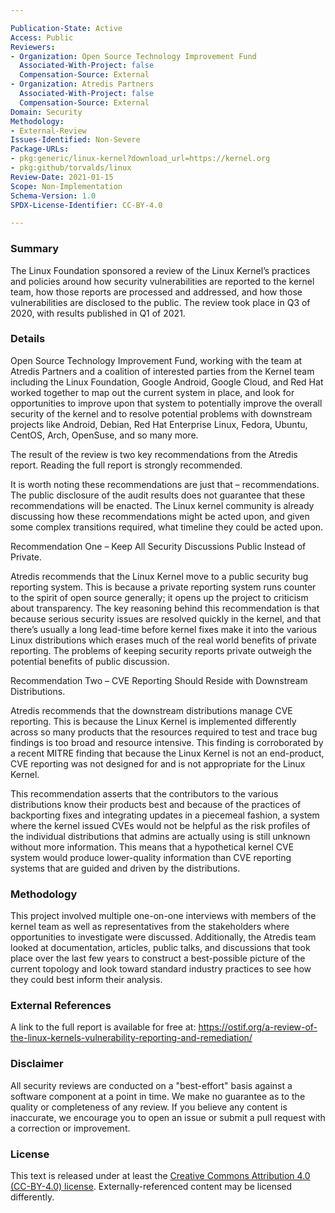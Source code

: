 ```yaml
---

Publication-State: Active
Access: Public
Reviewers:
- Organization: Open Source Technology Improvement Fund
  Associated-With-Project: false
  Compensation-Source: External
- Organization: Atredis Partners
  Associated-With-Project: false
  Compensation-Source: External  
Domain: Security
Methodology:
- External-Review
Issues-Identified: Non-Severe
Package-URLs:
- pkg:generic/linux-kernel?download_url=https://kernel.org
- pkg:github/torvalds/linux
Review-Date: 2021-01-15
Scope: Non-Implementation
Schema-Version: 1.0
SPDX-License-Identifier: CC-BY-4.0

---
```

  
### Summary

The Linux Foundation sponsored a review of the Linux Kernel’s practices and policies around how security vulnerabilities are reported to the kernel team, how those reports are processed and addressed, and how those vulnerabilities are disclosed to the public. The review took place in Q3 of 2020, with results published in Q1 of 2021. 

### Details

Open Source Technology Improvement Fund, working with the team at Atredis Partners and a coalition of interested parties from the Kernel team including the Linux Foundation, Google Android, Google Cloud, and Red Hat worked together to map out the current system in place, and look for opportunities to improve upon that system to potentially improve the overall security of the kernel and to resolve potential problems with downstream projects like Android, Debian, Red Hat Enterprise Linux, Fedora, Ubuntu, CentOS, Arch, OpenSuse, and so many more.

The result of the review is two key recommendations from the Atredis report. Reading the full report is strongly recommended.

It is worth noting these recommendations are just that – recommendations. The public disclosure of the audit results does not guarantee that these recommendations will be enacted. The Linux kernel community is already discussing how these recommendations might be acted upon, and given some complex transitions required, what timeline they could be acted upon.

Recommendation One – Keep All Security Discussions Public Instead of Private. 

Atredis recommends that the Linux Kernel move to a public security bug reporting system. This is because a private reporting system runs counter to the spirit of open source generally; it opens up the project to criticism about transparency. The key reasoning behind this recommendation is that because serious security issues are resolved quickly in the kernel, and that there’s usually a long lead-time before kernel fixes make it into the various Linux distributions which erases much of the real world benefits of private reporting. The problems of keeping security reports private outweigh the potential benefits of public discussion.

Recommendation Two – CVE Reporting Should Reside with Downstream Distributions.

Atredis recommends that the downstream distributions manage CVE reporting. This is because the Linux Kernel is implemented differently across so many products that the resources required to test and trace bug findings is too broad and resource intensive. This finding is corroborated by a recent MITRE finding that because the Linux Kernel is not an end-product, CVE reporting was not designed for and is not appropriate for the Linux Kernel.

This recommendation asserts that the contributors to the various distributions know their products best and because of the practices of backporting fixes and integrating updates in a piecemeal fashion, a system where the kernel issued CVEs would not be helpful as the risk profiles of the individual distributions that admins are actually using is still unknown without more information. This means that a hypothetical kernel CVE system would produce lower-quality information than CVE reporting systems that are guided and driven by the distributions.

### Methodology

This project involved multiple one-on-one interviews with members of the kernel team as well as representatives from the stakeholders where opportunities to investigate were discussed. Additionally, the Atredis team looked at documentation, articles, public talks, and discussions that took place over the last few years to construct a best-possible picture of the current topology and look toward standard industry practices to see how they could best inform their analysis.

### External References

A link to the full report is available for free at: https://ostif.org/a-review-of-the-linux-kernels-vulnerability-reporting-and-remediation/

### Disclaimer

All security reviews are conducted on a "best-effort" basis against a software
component at a point in time. We make no guarantee as to the quality or completeness
of any review. If you believe any content is inaccurate, we encourage you to open
an issue or submit a pull request with a correction or improvement.

### License

This text is released under at least the
[Creative Commons Attribution 4.0 (CC-BY-4.0) license](https://creativecommons.org/licenses/by/4.0/legalcode.txt).
Externally-referenced content may be licensed differently.
